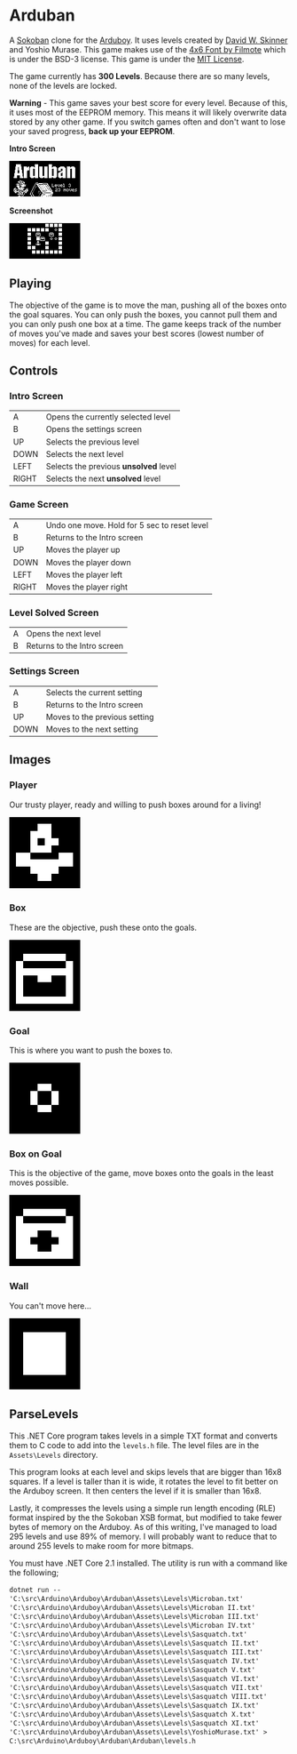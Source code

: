 # Arduban

A [Sokoban](http://sokobano.de/wiki/index.php?title=Main_Page) clone
for the [Arduboy](https://arduboy.com/). It uses levels created by
[David W. Skinner](http://www.abelmartin.com/rj/sokobanJS/Skinner/David%20W.%20Skinner%20-%20Sokoban.htm) and Yoshio Murase. This game makes use of the
[4x6 Font by Filmote](https://github.com/filmote/Font4x6) which is under the
BSD-3 license. This game is under the [MIT License](LICENSE).

The game currently has **300 Levels**. Because there are so many levels, none of
the levels are locked.

**Warning** - This game saves your best score for every level. Because of this,
it uses most of the EEPROM memory. This means it will likely overwrite data
stored by any other game. If you switch games often and don't want to lose your
saved progress, **back up your EEPROM**.

**Intro Screen**

![Intro Screen](./Assets/Images/Intro.png)

**Screenshot**

![Screenshot](./Assets/Install/screenshot00.png)

## Playing

The objective of the game is to move the man, pushing all of the boxes onto the
goal squares. You can only push the boxes, you cannot pull them and you can only
push one box at a time. The game keeps track of the number of moves you've made
and saves your best scores (lowest number of moves) for each level.

## Controls

### Intro Screen

|       |                                         |
|-------|-----------------------------------------|
| A     | Opens the currently selected level      |
| B     | Opens the settings screen               |
| UP    | Selects the previous level              |
| DOWN  | Selects the next level                  |
| LEFT  | Selects the previous **unsolved** level |
| RIGHT | Selects the next **unsolved** level     |

### Game Screen

|       |                                              |
|-------|----------------------------------------------|
| A     | Undo one move. Hold for 5 sec to reset level |
| B     | Returns to the Intro screen                  |
| UP    | Moves the player up                          |
| DOWN  | Moves the player down                        |
| LEFT  | Moves the player left                        |
| RIGHT | Moves the player right                       |

### Level Solved Screen

|       |                             |
|-------|-----------------------------|
| A     | Opens the next level        |
| B     | Returns to the Intro screen |

### Settings Screen

|       |                               |
|-------|-------------------------------|
| A     | Selects the current setting   |
| B     | Returns to the Intro screen   |
| UP    | Moves to the previous setting |
| DOWN  | Moves to the next setting     |

## Images

### Player

Our trusty player, ready and willing to push boxes around for a living!

![Player](./Assets/Images/Player.png)

### Box

These are the objective, push these onto the goals.

![Box](./Assets/Images/Box.png)

### Goal

This is where you want to push the boxes to.

![Goal](./Assets/Images/Goal.png)

### Box on Goal

This is the objective of the game, move boxes onto the goals in the least moves
possible.

![Box on Goal](./Assets/Images/BoxOnGoal.png)

### Wall

You can't move here...

![Wall](./Assets/Images/Wall.png)

## ParseLevels

This .NET Core program takes levels in a simple TXT format and converts them
to C code to add into the `levels.h` file. The level files are in the `Assets\Levels`
directory.

This program looks at each level and skips levels that are bigger than 16x8 squares.
If a level is taller than it is wide, it rotates the level to fit better on the
Arduboy screen. It then centers the level if it is smaller than 16x8.

Lastly, it compresses the levels using a simple run length encoding (RLE) format
inspired by the the Sokoban XSB format, but modified to take fewer bytes of memory
on the Arduboy. As of this writing, I've managed to load 295 levels and use 89%
of memory. I will probably want to reduce that to around 255 levels to make room
for more bitmaps.

You must have .NET Core 2.1 installed. The utility is run with a command like the following;

```
dotnet run -- 'C:\src\Arduino\Arduboy\Arduban\Assets\Levels\Microban.txt' 'C:\src\Arduino\Arduboy\Arduban\Assets\Levels\Microban II.txt'  'C:\src\Arduino\Arduboy\Arduban\Assets\Levels\Microban III.txt' 'C:\src\Arduino\Arduboy\Arduban\Assets\Levels\Microban IV.txt' 'C:\src\Arduino\Arduboy\Arduban\Assets\Levels\Sasquatch.txt'  'C:\src\Arduino\Arduboy\Arduban\Assets\Levels\Sasquatch II.txt'  'C:\src\Arduino\Arduboy\Arduban\Assets\Levels\Sasquatch III.txt'  'C:\src\Arduino\Arduboy\Arduban\Assets\Levels\Sasquatch IV.txt'  'C:\src\Arduino\Arduboy\Arduban\Assets\Levels\Sasquatch V.txt'  'C:\src\Arduino\Arduboy\Arduban\Assets\Levels\Sasquatch VI.txt'  'C:\src\Arduino\Arduboy\Arduban\Assets\Levels\Sasquatch VII.txt'  'C:\src\Arduino\Arduboy\Arduban\Assets\Levels\Sasquatch VIII.txt'  'C:\src\Arduino\Arduboy\Arduban\Assets\Levels\Sasquatch IX.txt'  'C:\src\Arduino\Arduboy\Arduban\Assets\Levels\Sasquatch X.txt'  'C:\src\Arduino\Arduboy\Arduban\Assets\Levels\Sasquatch XI.txt'  'C:\src\Arduino\Arduboy\Arduban\Assets\Levels\YoshioMurase.txt' > C:\src\Arduino\Arduboy\Arduban\Arduban\levels.h
```